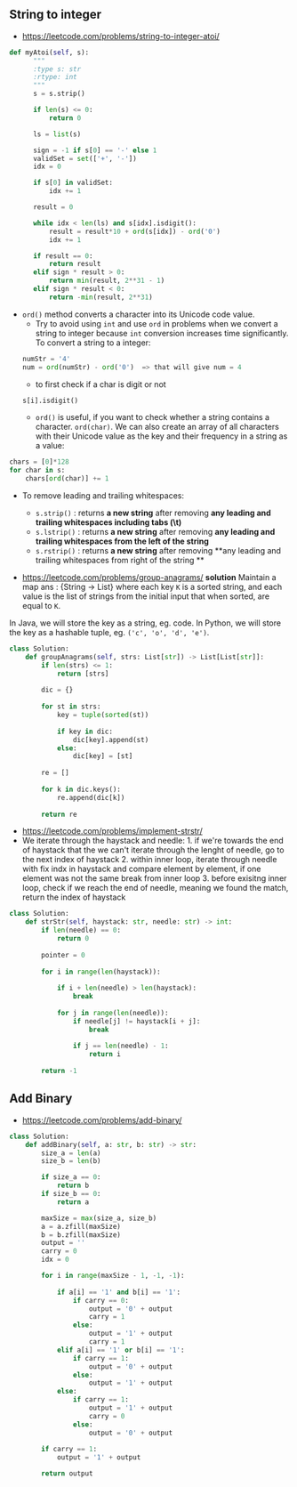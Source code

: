 ## String to integer
- https://leetcode.com/problems/string-to-integer-atoi/
```py
def myAtoi(self, s):
      """
      :type s: str
      :rtype: int
      """
      s = s.strip()

      if len(s) <= 0:
          return 0

      ls = list(s)

      sign = -1 if s[0] == '-' else 1
      validSet = set(['+', '-'])
      idx = 0

      if s[0] in validSet:
          idx += 1

      result = 0

      while idx < len(ls) and s[idx].isdigit():
          result = result*10 + ord(s[idx]) - ord('0')
          idx += 1

      if result == 0:
          return result
      elif sign * result > 0:
          return min(result, 2**31 - 1)
      elif sign * result < 0:
          return -min(result, 2**31)
```
- `ord()` method converts a character into its Unicode code value. 
    - Try to avoid using `int` and use `ord` in problems when we convert a string to integer because `int` conversion increases time significantly. To convert a string to a integer:
    ```py
    numStr = '4'
    num = ord(numStr) - ord('0')  => that will give num = 4
    ```
    - to first check if a char is digit or not
    ```py
    s[i].isdigit()
    ```
    - `ord()` is useful, if you want to check whether a string contains a character. `ord(char)`. We can also create an array of all characters with their Unicode value as the key and their frequency in a string as a value:
```py
chars = [0]*128
for char in s:
    chars[ord(char)] += 1
```
- To remove leading and trailing whitespaces:
    - `s.strip()` : returns **a new string** after removing **any leading and trailing whitespaces including tabs (\t)**
    - `s.lstrip()` : returns **a new string** after removing **any leading and trailing whitespaces from the left of the string**
    - `s.rstrip()` : returns **a new string** after removing **any leading and trailing whitespaces from right of the string **


- https://leetcode.com/problems/group-anagrams/
**solution**
Maintain a map ans : {String -> List} where each key `K` is a sorted string, and each value is the list of strings from the initial input that when sorted, are equal to `K`.

In Java, we will store the key as a string, eg. code. In Python, we will store the key as a hashable tuple, eg. `('c', 'o', 'd', 'e')`.

```py
class Solution:
    def groupAnagrams(self, strs: List[str]) -> List[List[str]]:
        if len(strs) <= 1:
            return [strs]
        
        dic = {}
        
        for st in strs:
            key = tuple(sorted(st))
            
            if key in dic:
                dic[key].append(st)
            else:
                dic[key] = [st]
                
        re = []
        
        for k in dic.keys():
            re.append(dic[k])
            
        return re
```

- https://leetcode.com/problems/implement-strstr/
- We iterate through the haystack and needle:
      1. if we're towards the end of haystack that the we can't iterate through the lenght of needle, go to the next index of haystack
      2. within inner loop, iterate through needle with fix indx in haystack and compare element by element, if one element was not the same break from inner loop
      3. before exisitng inner loop, check if we reach the end of needle, meaning we found the match, return the index of haystack

```py
class Solution:
    def strStr(self, haystack: str, needle: str) -> int:
        if len(needle) == 0:
            return 0
        
        pointer = 0
        
        for i in range(len(haystack)):
            
            if i + len(needle) > len(haystack):
                break
            
            for j in range(len(needle)):
                if needle[j] != haystack[i + j]:
                    break
                    
                if j == len(needle) - 1:
                    return i
                
        return -1
```
## Add Binary
- https://leetcode.com/problems/add-binary/

```py
class Solution:
    def addBinary(self, a: str, b: str) -> str:
        size_a = len(a)
        size_b = len(b)

        if size_a == 0:
            return b
        if size_b == 0:
            return a

        maxSize = max(size_a, size_b)
        a = a.zfill(maxSize)
        b = b.zfill(maxSize)
        output = ''
        carry = 0
        idx = 0

        for i in range(maxSize - 1, -1, -1):
            
            if a[i] == '1' and b[i] == '1':
                if carry == 0:
                    output = '0' + output
                    carry = 1
                else:
                    output = '1' + output
                    carry = 1
            elif a[i] == '1' or b[i] == '1':
                if carry == 1:
                    output = '0' + output
                else:
                    output = '1' + output     
            else:
                if carry == 1:
                    output = '1' + output
                    carry = 0
                else:
                    output = '0' + output
        
        if carry == 1:
            output = '1' + output

        return output
```
